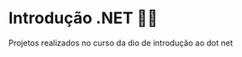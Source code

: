 # Introdução .NET :woman_technologist:
Projetos realizados no curso da dio de introdução ao dot net
